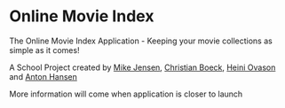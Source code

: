 # Online Movie Index
The Online Movie Index Application - Keeping your movie collections as simple as it comes!

A School Project created by [Mike Jensen](http://www.github.com/DonBananos), [Christian Boeck](http://www.github.com/HateMonger), [Heini Ovason](http://www.github.com/heiniovason) and [Anton Hansen](http://www.github.com/Puben)

More information will come when application is closer to launch
